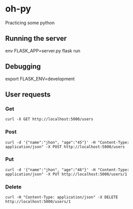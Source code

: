 # oh-py
Practicing some python

## Running the server
env FLASK_APP=server.py flask run

## Debugging
export FLASK_ENV=development

## User requests

### Get
```
curl -X GET http://localhost:5000/users
```

### Post
```
curl -d '{"name":"jhon", "age":"45"}' -H "Content-Type: application/json" -X POST http://localhost:5000/users
```

### Put
```
curl -d '{"name":"jhon", "age":"46"}' -H "Content-Type: application/json" -X PUT http://localhost:5000/users/1
```

### Delete
```
curl -H "Content-Type: application/json" -X DELETE http://localhost:5000/users/1
```